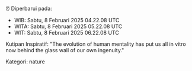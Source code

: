 ⏰ Diperbarui pada:
- WIB: Sabtu, 8 Februari 2025 04.22.08 UTC
- WITA: Sabtu, 8 Februari 2025 05.22.08 UTC
- WIT: Sabtu, 8 Februari 2025 06.22.08 UTC

Kutipan Inspiratif:
"The evolution of human mentality has put us all in vitro now behind the glass wall of our own ingenuity."


Kategori: nature

